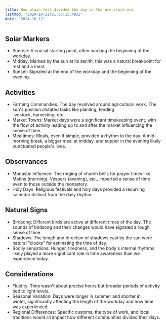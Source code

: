 ```yaml
---
title: How plain folk divided the day in the pre-clock era
lastmod: "2024-10-21T01:36:15.493Z"
date: "2024-10-12"
---
```


## Solar Markers

- Sunrise: A crucial starting point, often marking the beginning of the workday.
- Midday: Marked by the sun at its zenith, this was a natural breakpoint for rest and a meal.
- Sunset: Signaled at the end of the workday and the beginning of the evening.

## Activities

- Farming Communities: The day revolved around agricultural work. The sun's position dictated tasks like planting, tending livestock, harvesting, etc.
- Market Towns: Market days were a significant timekeeping event, with the flow of activity leading up to and after the market influencing the sense of time.
- Mealtimes: Meals, even if simple, provided a rhythm to the day. A mid-morning break, a bigger meal at midday, and supper in the evening likely punctuated people's lives.

## Observances

- Monastic Influence: The ringing of church bells for prayer times like Matins (morning), Vespers (evening), etc., imparted a sense of time even to those outside the monastery.
- Holy Days: Religious festivals and holy days provided a recurring calendar distinct from the daily rhythm.

## Natural Signs

- Birdsong: Different birds are active at different times of the day. The sounds of birdsong and their changes would have signaled a rough sense of time.
- Shadows: The length and direction of shadows cast by the sun were natural "clocks" for estimating the time of day.
- Bodily sensations: Hunger, tiredness, and the body's internal rhythms likely played a more significant role in time awareness than we experience today.

## Considerations

- Fluidity: Time wasn't about precise hours but broader periods of activity tied to light levels.
- Seasonal Variation: Days were longer in summer and shorter in winter, significantly affecting the length of the workday and how time was experienced.
- Regional Differences: Specific customs, the type of work, and local traditions would all impact how different communities divided their days.
